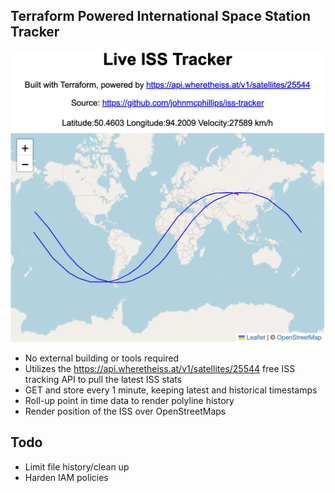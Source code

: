 ## Terraform Powered International Space Station Tracker

![ISS Tracker Screenshot](images/ISSmap.png)

- No external building or tools required
- Utilizes the https://api.wheretheiss.at/v1/satellites/25544 free ISS tracking API to pull the latest ISS stats
- GET and store every 1 minute, keeping latest and historical timestamps
- Roll-up point in time data to render polyline history
- Render position of the ISS over OpenStreetMaps

## Todo
- Limit file history/clean up
- Harden IAM policies